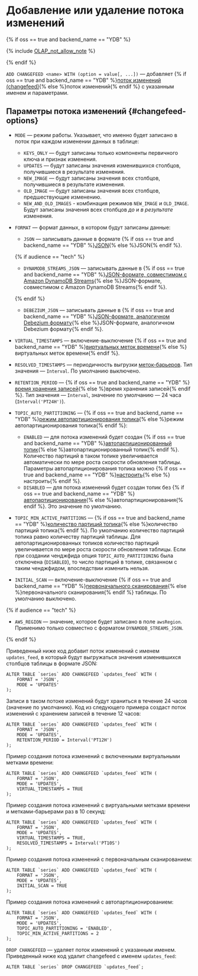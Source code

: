 # Добавление или удаление потока изменений

{% if oss == true and backend_name == "YDB" %}

{% include [OLAP_not_allow_note](../../../../_includes/not_allow_for_olap_note.md) %}

{% endif %}

`ADD CHANGEFEED <name> WITH (option = value[, ...])` — добавляет {% if oss == true and backend_name == "YDB" %}[поток изменений (changefeed)](../../../../concepts/cdc.md){% else %}поток изменений{% endif %} с указанным именем и параметрами.

## Параметры потока изменений {#changefeed-options}

* `MODE` — режим работы. Указывает, что именно будет записано в поток при каждом изменении данных в таблице:
    * `KEYS_ONLY` — будут записаны только компоненты первичного ключа и признак изменения.
    * `UPDATES` — будут записаны значения изменившихся столбцов, получившиеся в результате изменения.
    * `NEW_IMAGE` — будут записаны значения всех столбцов, получившиеся в результате изменения.
    * `OLD_IMAGE` — будут записаны значения всех столбцов, предшествующие изменению.
    * `NEW_AND_OLD_IMAGES` - комбинация режимов `NEW_IMAGE` и `OLD_IMAGE`. Будут записаны значения всех столбцов _до_ и _в результате_ изменения.
* `FORMAT` — формат данных, в котором будут записаны данные:
    * `JSON` — записывать данные в формате {% if oss == true and backend_name == "YDB" %}[JSON](../../../../concepts/cdc.md#json-record-structure){% else %}JSON{% endif %}.

    {% if audience == "tech" %}

    * `DYNAMODB_STREAMS_JSON` — записывать данные в {% if oss == true and backend_name == "YDB" %}[JSON-формате, совместимом с Amazon DynamoDB Streams](../../../../concepts/cdc.md#dynamodb-streams-json-record-structure){% else %}JSON-формате, совместимом с Amazon DynamoDB Streams{% endif %}.

    {% endif %}

    * `DEBEZIUM_JSON` — записывать данные в {% if oss == true and backend_name == "YDB" %}[JSON-формате, аналогичном Debezium формату](../../../../concepts/cdc.md#debezium-json-record-structure){% else %}JSON-формате, аналогичном Debezium формату{% endif %}.
* `VIRTUAL_TIMESTAMPS` — включение-выключение {% if oss == true and backend_name == "YDB" %}[виртуальных меток времени](../../../../concepts/cdc.md#virtual-timestamps){% else %}виртуальных меток времени{% endif %}.
* `RESOLVED_TIMESTAMPS` — периодичность выгрузки [меток-барьеров](../../../../concepts/cdc.md#resolved-timestamps). Тип значения — `Interval`. По умолчанию выключено.
* `RETENTION_PERIOD` — {% if oss == true and backend_name == "YDB" %}[время хранения записей](../../../../concepts/cdc.md#retention-period){% else %}время хранения записей{% endif %}. Тип значения — `Interval`, значение по умолчанию — 24 часа (`Interval('PT24H')`).
* `TOPIC_AUTO_PARTITIONING` — {% if oss == true and backend_name == "YDB" %}[режим автопартиционирования топика](../../../../concepts/cdc.md#topic-partitions){% else %}режим автопартиционирования топика{% endif %}:
    * `ENABLED` — для потока изменений будет создан {% if oss == true and backend_name == "YDB" %}[автопартиционированный топик](../../../../concepts/topic.md#autopartitioning){% else %}автопартиционированный топик{% endif %}. Количество партиций в таком топике увеличивается автоматически по мере роста скорости обновления таблицы. Параметры автопартиционирования топика можно {% if oss == true and backend_name == "YDB" %}[настроить](../alter-topic.md#alter-topic){% else %}настроить{% endif %}.
    * `DISABLED` — для потока изменений будет создан топик без {% if oss == true and backend_name == "YDB" %}[автопартиционирования](../../../../concepts/topic.md#autopartitioning){% else %}автопартиционирования{% endif %}. Это значение по умолчанию.
* `TOPIC_MIN_ACTIVE_PARTITIONS` — {% if oss == true and backend_name == "YDB" %}[количество партиций топика](../../../../concepts/cdc.md#topic-partitions){% else %}количество партиций топика{% endif %}. По умолчанию количество партиций топика равно количеству партиций таблицы. Для автопартиционированных топиков количество партиций увеличивается по мере роста скорости обновления таблицы. Если при создании ченджфида опция `TOPIC_AUTO_PARTITIONING` была отключена (`DISABLED`), то число партиций в топике, связанном с таким ченджфидом, впоследствии изменить нельзя.
* `INITIAL_SCAN` — включение-выключение {% if oss == true and backend_name == "YDB" %}[первоначального сканирования](../../../../concepts/cdc.md#initial-scan){% else %}первоначального сканирования{% endif %} таблицы. По умолчанию выключено.

{% if audience == "tech" %}

* `AWS_REGION` — значение, которое будет записано в поле `awsRegion`. Применимо только совместно с форматом `DYNAMODB_STREAMS_JSON`.

{% endif %}

Приведенный ниже код добавит поток изменений с именем `updates_feed`, в который будут выгружаться значения изменившихся столбцов таблицы в формате JSON:

```yql
ALTER TABLE `series` ADD CHANGEFEED `updates_feed` WITH (
    FORMAT = 'JSON',
    MODE = 'UPDATES'
);
```

Записи в таком потоке изменений будут храниться в течение 24 часов (значение по умолчанию). Код из следующего примера создаст поток изменений с хранением записей в течение 12 часов:

```yql
ALTER TABLE `series` ADD CHANGEFEED `updates_feed` WITH (
    FORMAT = 'JSON',
    MODE = 'UPDATES',
    RETENTION_PERIOD = Interval('PT12H')
);
```

Пример создания потока изменений с включенными виртуальными метками времени:

```yql
ALTER TABLE `series` ADD CHANGEFEED `updates_feed` WITH (
    FORMAT = 'JSON',
    MODE = 'UPDATES',
    VIRTUAL_TIMESTAMPS = TRUE
);
```

Пример создания потока изменений с виртуальными метками времени и метками-барьерами раз в 10 секунд:

```yql
ALTER TABLE `series` ADD CHANGEFEED `updates_feed` WITH (
    FORMAT = 'JSON',
    MODE = 'UPDATES',
    VIRTUAL_TIMESTAMPS = TRUE,
    RESOLVED_TIMESTAMPS = Interval('PT10S')
);
```

Пример создания потока изменений с первоначальным сканированием:

```yql
ALTER TABLE `series` ADD CHANGEFEED `updates_feed` WITH (
    FORMAT = 'JSON',
    MODE = 'UPDATES',
    INITIAL_SCAN = TRUE
);
```

Пример создания потока изменений с автопартиционированием:

```yql
ALTER TABLE `series` ADD CHANGEFEED `updates_feed` WITH (
    FORMAT = 'JSON',
    MODE = 'UPDATES',
    TOPIC_AUTO_PARTITIONING = 'ENABLED',
    TOPIC_MIN_ACTIVE_PARTITIONS = 2
);
```

`DROP CHANGEFEED` — удаляет поток изменений с указанным именем. Приведенный ниже код удалит changefeed с именем `updates_feed`:

```yql
ALTER TABLE `series` DROP CHANGEFEED `updates_feed`;
```
